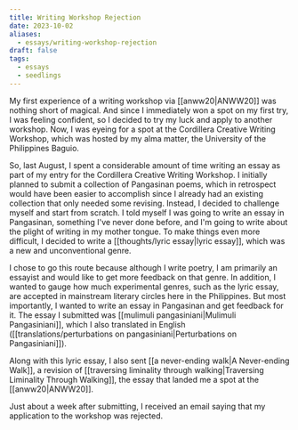 ```yaml
---
title: Writing Workshop Rejection
date: 2023-10-02
aliases:
  - essays/writing-workshop-rejection
draft: false
tags:
  - essays
  - seedlings
---
```

My first experience of a writing workshop via [[anww20|ANWW20]] was nothing short of magical. And since I immediately won a spot on my first try, I was feeling confident, so I decided to try my luck and apply to another workshop. Now, I was eyeing for a spot at the Cordillera Creative Writing Workshop, which was hosted by my alma matter, the University of the Philippines Baguio.

So, last August, I spent a considerable amount of time writing an essay as part of my entry for the Cordillera Creative Writing Workshop. I initially planned to submit a collection of Pangasinan poems, which in retrospect would have been easier to accomplish since I already had an existing collection that only needed some revising. Instead, I decided to challenge myself and start from scratch. I told myself I was going to write an essay in Pangasinan, something I've never done before, and I'm going to write about the plight of writing in my mother tongue. To make things even more difficult, I decided to write a [[thoughts/lyric essay|lyric essay]], which was a new and unconventional genre.

I chose to go this route because although I write poetry, I am primarily an essayist and would like to get more feedback on that genre. In addition, I wanted to gauge how much experimental genres, such as the lyric essay, are accepted in mainstream literary circles here in the Philippines. But most importantly, I wanted to write an essay in Pangasinan and get feedback for it. The essay I submitted was [[mulimuli pangasiniani|Mulimuli Pangasiniani]], which I also translated in English ([[translations/perturbations on pangasiniani|Perturbations on Pangasiniani]]).

Along with this lyric essay, I also sent [[a never-ending walk|A Never-ending Walk]], a revision of [[traversing liminality through walking|Traversing Liminality Through Walking]], the essay that landed me a spot at the [[anww20|ANWW20]].

Just about a week after submitting, I received an email saying that my application to the workshop was rejected.